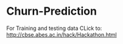 # Churn-Prediction

For Training and testing data  CLick to: http://cbse.abes.ac.in/hack/Hackathon.html
